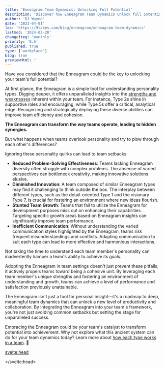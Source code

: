 ```yaml
---
title: 'Enneagram Team Dynamics: Unlocking Full Potential'
description: 'Discover how Enneagram Team Dynamics unlock full potential, enhancing team efficiency, communication, and innovation for unparalleled success'
author: 'DJ Wayne'
date: '2023-04-01'
loc: 'https://9takes.com/blog/enneagram/enneagram-team-dynamics'
lastmod: '2024-03-28'
changefreq: 'monthly'
priority: '0.6'
published: true
type: ['workplace']
blog: true
previewHtml: ''
---
```


<p class="firstLetter">Have you considered that the Enneagram could be the key to unlocking your team's full potential?</p>

At first glance, the Enneagram is a simple tool for understanding personality types. Digging deeper, it offers unparalleled insights into the <a href="enneagram-strengths-and-weaknesses" >strengths and weaknesses</a> inherent within your team. For instance, Type 2s shine in supportive roles and encouraging, while Type 5s offer a critical, analytical edge. Recognizing and strategically deploying these diverse abilities can improve team efficiency and cohesion.

**The Enneagram can transform the way teams operate, leading to hidden synergies.**

But what happens when teams overlook personality and try to plow through each other's differences?

Ignoring these personality quirks can lead to team setbacks:

- **Reduced Problem-Solving Effectiveness**: Teams lacking Enneagram diversity often struggle with complex problems. The absence of varied perspectives can bottleneck creativity, making innovative solutions elusive.
- **Diminished Innovation**: A team composed of similar Enneagram types may find it challenging to think outside the box. The interplay between different types, such as the detail-oriented Type 1 and the visionary Type 7, is crucial for fostering an environment where new ideas flourish.
- **Stunted Team Growth**: Teams that fail to utilize the Enneagram for development purposes miss out on enhancing their capabilities. Targeting specific growth areas based on Enneagram insights can significantly improve team performance.
- **Inefficient Communication**: Without understanding the varied communication styles highlighted by the Enneagram, teams risk frequent misunderstandings and conflicts. Adapting communication to suit each type can lead to more effective and harmonious interactions.

Not taking the time to understand each team member's personality can inadvertently hamper a team's ability to achieve its goals.

Adopting the Enneagram in team settings doesn't just prevent these pitfalls; it actively propels teams toward being a cohesive unit. By leveraging each team member's unique strengths and fostering an environment of understanding and growth, teams can achieve a level of performance and satisfaction previously unattainable.

The Enneagram isn't just a tool for personal insight—it's a roadmap to deep, meaningful team dynamics that can unlock a new level of productivity and collaboration. By integrating the Enneagram into your team's framework, you're not just avoiding common setbacks but setting the stage for unparalleled success.

Embracing the Enneagram could be your team's catalyst to transform potential into achievement. Why not explore what this ancient system can do for your team dynamics today? Learn more about <a href="enneagram-types-working-in-teams" >how each type works in a team</a>. 🚀

<svelte:head>

 <script type="application/ld+json">
    {
  "@context": "http://schema.org",
  "@graph": [
    {
      "@type": "Article",
      "creator": {
        "@type": "Person",
        "name": "DJ Wayne",
        "sameAs": ["https://www.instagram.com/djwayne3/", "https://www.youtube.com/@djwayne3", "https://www.linkedin.com/in/davidtwayne/", "https://twitter.com/djwayne3"
        ]
      },
      "author": {
        "@type": "Person",
        "name": "DJ Wayne",
        "sameAs": ["https://www.instagram.com/djwayne3/", "https://www.youtube.com/@djwayne3", "https://www.linkedin.com/in/davidtwayne/", "https://twitter.com/djwayne3"
        ]
      },
      "dateModified": {
        "@type": "Date",
        "@value": "2024-03-28"
      },
      "datePublished": {
        "@type": "Date",
        "@value": "2023-04-01"
      },
      "description": "Discover how Enneagram Team Dynamics unlock full potential, enhancing team efficiency, communication, and innovation for unparalleled success",
      "headline": "Enneagram Team Dynamics: Unlocking Full Potential",
      "mainEntityOfPage": {
        "@id": "https://9takes.com/blog/enneagram/enneagram-team-dynamics",
        "@type": "WebPage"
      },
      "mentions": {
              "@type": "Thing",
              "name": "Enneagram of Personality",
              "description": "The Enneagram of Personality or simply the Enneagram is a model of the human psyche which is principally understood and taught as a typology of nine interconnected personality types. Although the origins and history of ideas associated with the Enneagram of Personality are disputed contemporary approaches are principally derived from the teachings of the Bolivian psycho-spiritual teacher Oscar Ichazo from the 1950s and the Chilean psychiatrist Claudio Naranjo from the 1970s",
              "SameAs": [
                  "https://www.wikidata.org/wiki/Q273047",
                  "http://en.wikipedia.org/wiki/Enneagram_of_Personality"
              ]
      },
      "publisher": {
        "@type": "Organization",
        "sameAs": ["https://www.instagram.com/9takesdotcom/", "https://twitter.com/9takesdotcom"],
        "logo": {
          "@type": "ImageObject",
          "url": "https://9takes.com/brand/darkRubix.png"
        },
        "name": "9takes"
      }
    },
    {
      "@type": "FAQPage",
      "mainEntity": [
        {
          "@type": "Question",
          "acceptedAnswer": {
            "@type": "Answer",
            "text": "The Enneagram can be a powerful tool for improving team dynamics. Theoretically, you can increase productivity by identifying each team member's strengths and weaknesses. A well-rounded team should have a mix of Enneagram types to ensure a variety of perspectives and skillsets."
          },
          "name": "How can the Enneagram improve team dynamics?"
        },
        {
          "@type": "Question",
          "acceptedAnswer": {
            "@type": "Answer",
            "text": "The Enneagram can play a crucial role in improving communication among team members. By understanding different types' communication styles and preferences, team members can better tailor their messages to avoid misunderstandings."
          },
          "name": "How can the Enneagram improve team communication?"
        },
        {
          "@type": "Question",
          "acceptedAnswer": {
            "@type": "Answer",
            "text": "One of the greatest benefits of using the Enneagram in a team setting is its ability to facilitate personal and professional growth. By identifying areas for improvement, team members can create individual development plans and set goals to enhance their performance."
          },
          "name": "How can the Enneagram facilitate personal and professional growth in a team setting?"
        },
        {
          "@type": "Question",
          "acceptedAnswer": {
            "@type": "Answer",
            "text": "The Enneagram can help create a more supportive and empathetic work environment. By understanding the motivations and fears of their colleagues, team members can develop a greater sense of empathy and appreciation for one another."
          },
          "name": "How can the Enneagram create a supportive and empathetic work environment?"
        },
        {
          "@type": "Question",
          "acceptedAnswer": {
            "@type": "Answer",
            "text": "A well-rounded team should have a mix of Enneagram types to ensure a variety of perspectives and skillsets. By considering the Enneagram types of potential team members, managers can build balanced, diverse teams that can tackle complex challenges more effectively."
          },
          "name": "How can the Enneagram contribute to building balanced and diverse teams?"
        }
      ]
    }
  ]
}
</script>

</svelte:head>

<style lang="scss">
</style>
